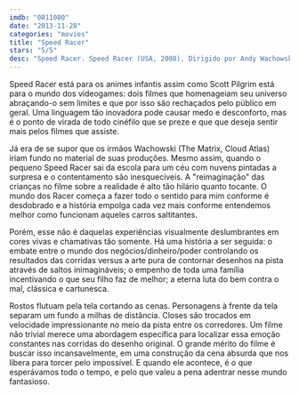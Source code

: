 ```yaml
---
imdb: "0811080"
date: "2013-11-28"
categories: "movies"
title: "Speed Racer"
stars: "5/5"
desc: "Speed Racer. Speed Racer (USA, 2008). Dirigido por Andy Wachowski, Lana Wachowski. Escrito por Andy Wachowski, Lana Wachowski, Tatsuo Yoshida. Com Emile Hirsch, Nicholas Elia, Susan Sarandon, Melissa Holroyd, Ariel Winter, Scott Porter, Gian Ganziano, Peter Fernandez, Harvey Friedman."
---
```

Speed Racer está para os animes infantis assim como Scott Pilgrim está para o mundo dos vídeogames: dois filmes que homenageiam seu universo abraçando-o sem limites e que por isso são rechaçados pelo público em geral. Uma linguagem tão inovadora pode causar medo e desconforto, mas é o ponto de virada de todo cinéfilo que se preze e que que deseja sentir mais pelos filmes que assiste.

Já era de se supor que os irmãos Wachowski (The Matrix, Cloud Atlas) iriam fundo no material de suas produções. Mesmo assim, quando o pequeno Speed Racer sai da escola para um céu com nuvens pintadas a surpresa e o contentamento são inesquecíveis. A "reimaginação" das crianças no filme sobre a realidade é alto tão hilário quanto tocante. O mundo dos Racer começa a fazer todo o sentido para mim conforme é desdobrado e a história empolga cada vez mais conforme entendemos melhor como funcionam aqueles carros saltitantes.

Porém, esse não é daquelas experiências visualmente deslumbrantes em cores vivas e chamativas tão somente. Há uma história a ser seguida: o embate entre o mundo dos negócios/dinheiro/poder controlando os resultados das corridas versus a arte pura de contornar desenhos na pista através de saltos inimagináveis; o empenho de toda uma família incentivando o que seu filho faz de melhor; a eterna luta do bem contra o mal, clássica e cartunesca.

Rostos flutuam pela tela cortando as cenas. Personagens à frente da tela separam um fundo a milhas de distância. Closes são trocados em velocidade impressionante no meio da pista entre os corredores. Um filme não trivial merece uma abordagem específica para localizar essa emoção constantes nas corridas do desenho original. O grande mérito do filme é buscar isso incansavelmente, em uma construção da cena absurda que nos libera para torcer pelo impossível. E quando ele acontece, é o que esperávamos todo o tempo, e pelo que valeu a pena adentrar nesse mundo fantasioso.


